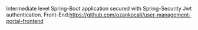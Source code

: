 Intermediate level Spring-Boot application secured with Spring-Security Jwt authentication.
Front-End:https://github.com/ozankocali/user-management-portal-frontend
